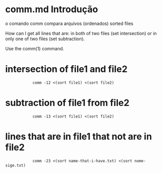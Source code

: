 # comm.md Introdução

o comando comm compara arquivos (ordenados) sorted files

How can I get all lines that are: in both of two files (set intersection) or in
only one of two files (set subtraction).

Use the comm(1) command.

# intersection of file1 and file2

				comm -12 <(sort file1) <(sort file2)

# subtraction of file1 from file2

				comm -13 <(sort file1) <(sort file2)

# lines that are in file1 that not are in file2

				comm -23 <(sort name-that-i-have.txt) <(sort nome-sige.txt)



